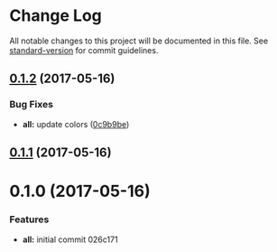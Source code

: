 # Change Log

All notable changes to this project will be documented in this file. See [standard-version](https://github.com/conventional-changelog/standard-version) for commit guidelines.

<a name="0.1.2"></a>
## [0.1.2](https://github.com/willsoto/hyper-atelier-ocean/compare/v0.1.1...v0.1.2) (2017-05-16)


### Bug Fixes

* **all:** update colors ([0c9b9be](https://github.com/willsoto/hyper-atelier-ocean/commit/0c9b9be))



<a name="0.1.1"></a>
## [0.1.1](https://github.com/willsoto/hyper-atelier-ocean/compare/v0.1.0...v0.1.1) (2017-05-16)



<a name="0.1.0"></a>
# 0.1.0 (2017-05-16)


### Features

* **all:** initial commit 026c171
